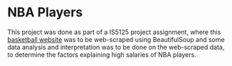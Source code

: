 # NBA Players

This project was done as part of a IS5125 project assignment, where this [basketball website](basketball-reference.com) was to be web-scraped using BeautifulSoup and some data analysis and interpretation was to be done on the web-scraped data, to determine the factors explaining high salaries of NBA players.
